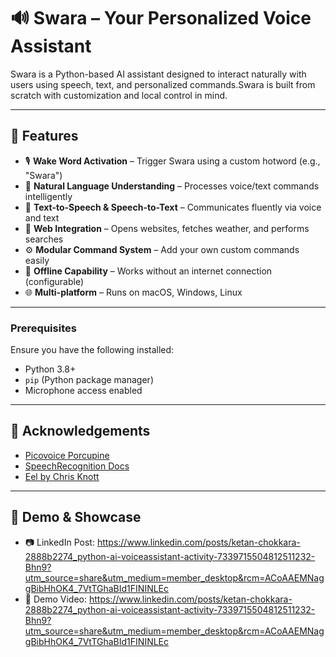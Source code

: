 # 🔊 Swara – Your Personalized Voice Assistant

Swara is a Python-based AI assistant designed to interact naturally with users using speech, text, and personalized commands.Swara is built from scratch with customization and local control in mind.

---

## 🎯 Features

- 🎙️ **Wake Word Activation** – Trigger Swara using a custom hotword (e.g., "Swara")
- 🧠 **Natural Language Understanding** – Processes voice/text commands intelligently
- 💬 **Text-to-Speech & Speech-to-Text** – Communicates fluently via voice and text
- 🔗 **Web Integration** – Opens websites, fetches weather, and performs searches
- ⚙️ **Modular Command System** – Add your own custom commands easily
- 🧪 **Offline Capability** – Works without an internet connection (configurable)
- 🌐 **Multi-platform** – Runs on macOS, Windows, Linux

---



### Prerequisites

Ensure you have the following installed:

- Python 3.8+
- `pip` (Python package manager)
- Microphone access enabled


---

## 🙌 Acknowledgements
- [Picovoice Porcupine](https://github.com/Picovoice/porcupine)
- [SpeechRecognition Docs](https://pypi.org/project/SpeechRecognition/)
- [Eel by Chris Knott](https://github.com/samuelhwilliams/Eel)

---

## 🔗 Demo & Showcase
- 📷 LinkedIn Post: https://www.linkedin.com/posts/ketan-chokkara-2888b2274_python-ai-voiceassistant-activity-7339715504812511232-Bhn9?utm_source=share&utm_medium=member_desktop&rcm=ACoAAEMNaggBibHhOK4_7VtTGhaBId1FININLEc
- 🎥 Demo Video: https://www.linkedin.com/posts/ketan-chokkara-2888b2274_python-ai-voiceassistant-activity-7339715504812511232-Bhn9?utm_source=share&utm_medium=member_desktop&rcm=ACoAAEMNaggBibHhOK4_7VtTGhaBId1FININLEc

